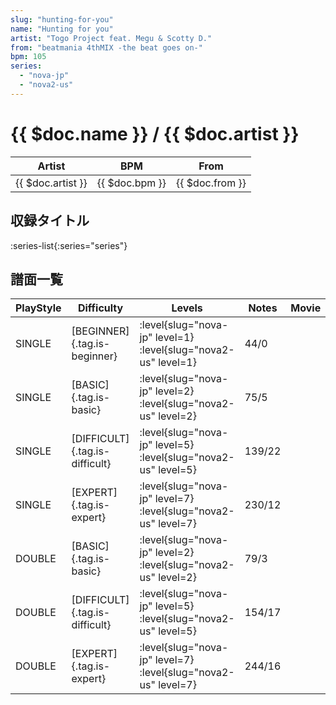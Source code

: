 ```yaml
---
slug: "hunting-for-you"
name: "Hunting for you"
artist: "Togo Project feat. Megu & Scotty D."
from: "beatmania 4thMIX -the beat goes on-"
bpm: 105
series:
  - "nova-jp"
  - "nova2-us"
---
```


# {{ $doc.name }} / {{ $doc.artist }}

|Artist|BPM|From|
|------|---|----|
|{{ $doc.artist }}|{{ $doc.bpm }}|{{ $doc.from }}|

## 収録タイトル

:series-list{:series="series"}

## 譜面一覧

|PlayStyle|Difficulty|Levels|Notes|Movie|
|---------|----------|------|-----|-----|
|SINGLE|[BEGINNER]{.tag.is-beginner}|:level{slug="nova-jp" level=1} :level{slug="nova2-us" level=1}|44/0||
|SINGLE|[BASIC]{.tag.is-basic}|:level{slug="nova-jp" level=2} :level{slug="nova2-us" level=2}|75/5||
|SINGLE|[DIFFICULT]{.tag.is-difficult}|:level{slug="nova-jp" level=5} :level{slug="nova2-us" level=5}|139/22||
|SINGLE|[EXPERT]{.tag.is-expert}|:level{slug="nova-jp" level=7} :level{slug="nova2-us" level=7}|230/12||
|DOUBLE|[BASIC]{.tag.is-basic}|:level{slug="nova-jp" level=2} :level{slug="nova2-us" level=2}|79/3||
|DOUBLE|[DIFFICULT]{.tag.is-difficult}|:level{slug="nova-jp" level=5} :level{slug="nova2-us" level=5}|154/17||
|DOUBLE|[EXPERT]{.tag.is-expert}|:level{slug="nova-jp" level=7} :level{slug="nova2-us" level=7}|244/16||
